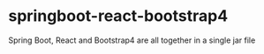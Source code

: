 # springboot-react-bootstrap4
Spring Boot, React and Bootstrap4 are all together in a single jar file
